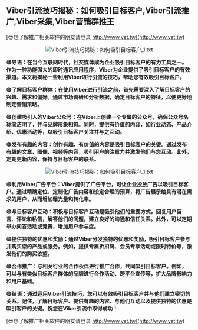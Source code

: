 ## **Viber引流技巧揭秘：如何吸引目标客户,Viber引流推广,Viber采集,Viber营销群推王**

[😍想了解推广相关软件的朋友请登录 http://www.vst.tw](http://www.vst.tw)

 <center><img src="https://vst.tw/MP4/tuiguang/png/2.png" alt="Viber引流技巧揭秘：如何吸引目标客户_1.txt"></center>

**😄导语：在当今互联网时代，社交媒体成为企业吸引目标客户的有力工具之一。作为一种功能强大的即时通讯应用程序，Viber为企业提供了吸引目标客户的有效渠道。本文将揭秘一些利用Viber进行引流的技巧，帮助您有效吸引目标客户。**

**😄了解目标客户群体：在使用Viber进行引流之前，首先需要深入了解目标客户的兴趣、需求和偏好。通过市场调研和分析数据，确定目标客户的特征，以便更好地制定营销策略。**

**😄创建吸引人的Viber公众号：在Viber上创建一个专属的公众号，确保公众号名称简洁明了，并与品牌形象相符。同时，提供有价值的内容，如行业动态、产品介绍、优惠活动等，以吸引目标客户关注并与之互动。**

**😄发布有趣的内容：创作有趣、有价值的内容是吸引目标客户的关键。通过发布有趣的文章、图像、视频等内容，吸引用户的注意力并激发他们与您互动。此外，定期更新内容，保持与目标客户的联系。**

 <center><img src="https://vst.tw/MP4/tuiguang/png/8.png" alt="Viber引流技巧揭秘：如何吸引目标客户_1.txt"></center>

**😄利用Viber广告平台：Viber提供了广告平台，可让企业投放广告以吸引目标客户。通过精确定位、定制化广告内容和设定合理的预算，将广告展示给具有潜在需求的用户，从而增加曝光量和转化率。**

**😄与目标客户互动：积极与目标客户互动是吸引他们的重要方式。回复用户留言、评论和私信，解答他们的问题，建立良好的沟通和信任关系。此外，可以定期举办问答活动或竞赛，增加用户参与度。**

**😄提供独特的优惠和奖励：通过Viber分发独特的优惠和奖励，吸引目标客户参与并购买您的产品或服务。例如，提供专属折扣码、会员专享活动或限时特价等，激发他们的购买欲望。**

**😄合作推广：与相关行业的合作伙伴进行推广合作，共同吸引目标客户。例如，可以与有类似目标客户群体的品牌进行合作活动、跨平台宣传等，扩大品牌影响力和用户基础。**

**😄结语：通过运用Viber引流技巧，您可以有效吸引目标客户并与他们建立密切的关系。记住，了解目标客户、提供有趣的内容、与他们互动以及提供独特的优惠是吸引客户的关键。祝您在Viber引流中取得成功！**

[😍想了解推广相关软件的朋友请登录 http://www.vst.tw](http://www.vst.tw)



